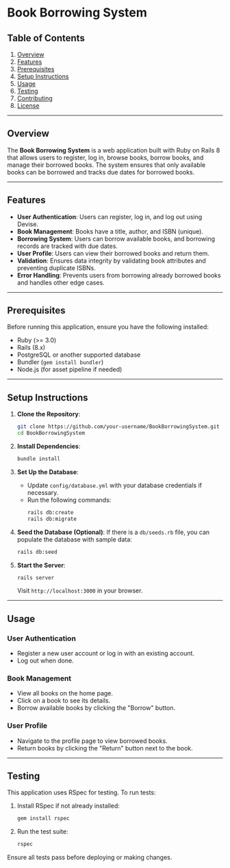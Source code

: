 

# Book Borrowing System

## Table of Contents
1. [Overview](#overview)
2. [Features](#features)
3. [Prerequisites](#prerequisites)
4. [Setup Instructions](#setup-instructions)
5. [Usage](#usage)
6. [Testing](#testing)
7. [Contributing](#contributing)
8. [License](#license)

---

## Overview

The **Book Borrowing System** is a web application built with Ruby on Rails 8 that allows users to register, log in, browse books, borrow books, and manage their borrowed books. The system ensures that only available books can be borrowed and tracks due dates for borrowed books.

---

## Features

- **User Authentication**: Users can register, log in, and log out using Devise.
- **Book Management**: Books have a title, author, and ISBN (unique).
- **Borrowing System**: Users can borrow available books, and borrowing records are tracked with due dates.
- **User Profile**: Users can view their borrowed books and return them.
- **Validation**: Ensures data integrity by validating book attributes and preventing duplicate ISBNs.
- **Error Handling**: Prevents users from borrowing already borrowed books and handles other edge cases.

---

## Prerequisites

Before running this application, ensure you have the following installed:

- Ruby (>= 3.0)
- Rails (8.x)
- PostgreSQL or another supported database
- Bundler (`gem install bundler`)
- Node.js (for asset pipeline if needed)

---

## Setup Instructions

1. **Clone the Repository**:
   ```bash
   git clone https://github.com/your-username/BookBorrowingSystem.git
   cd BookBorrowingSystem
   ```

2. **Install Dependencies**:
   ```bash
   bundle install
   ```

3. **Set Up the Database**:
   - Update `config/database.yml` with your database credentials if necessary.
   - Run the following commands:
     ```bash
     rails db:create
     rails db:migrate
     ```

4. **Seed the Database (Optional)**:
   If there is a `db/seeds.rb` file, you can populate the database with sample data:
   ```bash
   rails db:seed
   ```

5. **Start the Server**:
   ```bash
   rails server
   ```
   Visit `http://localhost:3000` in your browser.

---

## Usage

### User Authentication
- Register a new user account or log in with an existing account.
- Log out when done.

### Book Management
- View all books on the home page.
- Click on a book to see its details.
- Borrow available books by clicking the "Borrow" button.

### User Profile
- Navigate to the profile page to view borrowed books.
- Return books by clicking the "Return" button next to the book.

---

## Testing

This application uses RSpec for testing. To run tests:

1. Install RSpec if not already installed:
   ```bash
   gem install rspec
   ```

2. Run the test suite:
   ```bash
   rspec
   ```

Ensure all tests pass before deploying or making changes.


